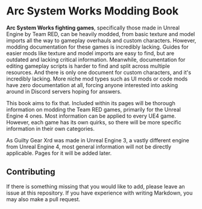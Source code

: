 # Arc System Works Modding Book

**Arc System Works fighting games**, specifically those made in Unreal Engine by Team RED, can be heavily modded, from basic texture and model imports all the way to gameplay overhauls and custom characters. However, modding documentation for these games is incredibly lacking. Guides for easier mods like texture and model imports are easy to find, but are outdated and lacking critical information. Meanwhile, documentation for editing gameplay scripts is harder to find and split across multiple resources. And there is only one document for custom characters, and it's incredibly lacking. More niche mod types such as UI mods or code mods have zero documentation at all, forcing anyone interested into asking around in Discord servers hoping for answers.

This book aims to fix that. Included within its pages will be thorough information on modding the Team RED games, primarily for the Unreal Engine 4 ones. Most information can be applied to every UE4 game. However, each game has its own quirks, so there will be more specific information in their own categories.

As Guilty Gear Xrd was made in Unreal Engine 3, a vastly different engine from Unreal Engine 4, most general information will not be directly applicable. Pages for it will be added later.

## Contributing

If there is something missing that you would like to add, please leave an issue at this repository. If you have experience with writing Markdown, you may also make a pull request.
